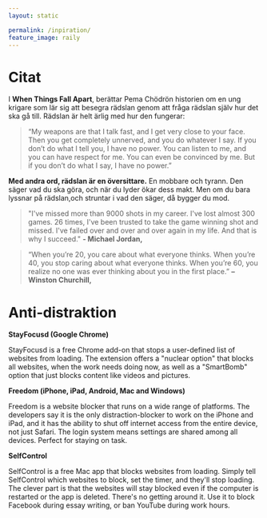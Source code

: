 ```yaml
---
layout: static

permalink: /inpiration/
feature_image: raily
---
```


# Citat

I **When Things Fall Apart**, berättar
Pema Chödrön historien om en ung krigare som lär sig att besegra rädslan genom att fråga rädslan själv hur det ska gå till. Rädslan är helt ärlig med hur den fungerar:

> “My weapons are that I talk fast, and I get very close to your face. Then you get completely unnerved, and you do whatever I say.
If you don’t do what I tell you, I have no power. You can listen to me, and you can have respect for me. You can even be convinced by me. But if you don’t do what I say, I have no power.”

**Med andra ord, rädslan är en översittare.** En mobbare och tyrann. Den säger vad du ska göra, och när du lyder ökar dess makt.
Men om du bara lyssnar på rädslan,och struntar i vad den säger, då bygger du mod.


> "I've missed more than 9000 shots in my career. I've lost almost 300 games. 26 times, I've been trusted to take the game winning shot and missed. I've failed over and over and over again in my life. And that is why I succeed." **- Michael Jordan,**

> “When you’re 20, you care about what everyone thinks. When you’re 40, you stop caring about what everyone thinks. When you’re 60, you realize no one was ever thinking about you in the first place.” **– Winston Churchill,**

# Anti-distraktion

**StayFocusd (Google Chrome)**

StayFocusd is a free Chrome add-on that stops a user-defined list of websites from loading. The extension offers a "nuclear option" that blocks all websites, when the work needs doing now, as well as a "SmartBomb" option that just blocks content like videos and pictures.

**Freedom (iPhone, iPad, Android, Mac and Windows)**

Freedom is a website blocker that runs on a wide range of platforms. The developers say it is the only distraction-blocker to work on the iPhone and iPad, and it has the ability to shut off internet access from the entire device, not just Safari. The login system means settings are shared among all devices. Perfect for staying on task.

**SelfControl**

SelfControl is a free Mac app that blocks websites from loading. Simply tell SelfControl which websites to block, set the timer, and they'll stop loading. The clever part is that the websites will stay blocked even if the computer is restarted or the app is deleted. There's no getting around it. Use it to block Facebook during essay writing, or ban YouTube during work hours.
